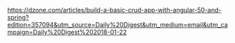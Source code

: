 https://dzone.com/articles/build-a-basic-crud-app-with-angular-50-and-spring?edition=357094&utm_source=Daily%20Digest&utm_medium=email&utm_campaign=Daily%20Digest%202018-01-22
